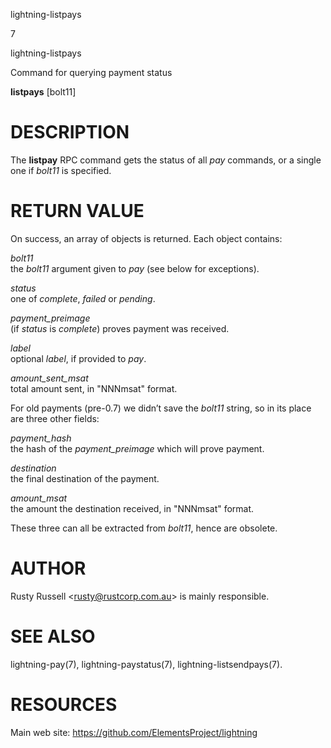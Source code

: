 lightning-listpays

7

lightning-listpays

Command for querying payment status

**listpays** \[bolt11\]

DESCRIPTION
===========

The **listpay** RPC command gets the status of all *pay* commands, or a
single one if *bolt11* is specified.

RETURN VALUE
============

On success, an array of objects is returned. Each object contains:

*bolt11*  
the *bolt11* argument given to *pay* (see below for exceptions).

*status*  
one of *complete*, *failed* or *pending*.

*payment\_preimage*  
(if *status* is *complete*) proves payment was received.

*label*  
optional *label*, if provided to *pay*.

*amount\_sent\_msat*  
total amount sent, in "NNNmsat" format.

For old payments (pre-0.7) we didn’t save the *bolt11* string, so in its
place are three other fields:

*payment\_hash*  
the hash of the *payment\_preimage* which will prove payment.

*destination*  
the final destination of the payment.

*amount\_msat*  
the amount the destination received, in "NNNmsat" format.

These three can all be extracted from *bolt11*, hence are obsolete.

AUTHOR
======

Rusty Russell &lt;<rusty@rustcorp.com.au>&gt; is mainly responsible.

SEE ALSO
========

lightning-pay(7), lightning-paystatus(7), lightning-listsendpays(7).

RESOURCES
=========

Main web site: <https://github.com/ElementsProject/lightning>
